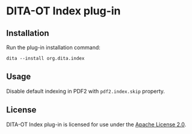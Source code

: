 # DITA-OT Index plug-in

## Installation

Run the plug-in installation command:

```shell
dita --install org.dita.index
```

## Usage

Disable default indexing in PDF2 with `pdf2.index.skip` property.

## License

DITA-OT Index plug-in is licensed for use under the [Apache License 2.0][apache].

[apache]: http://www.apache.org/licenses/LICENSE-2.0
